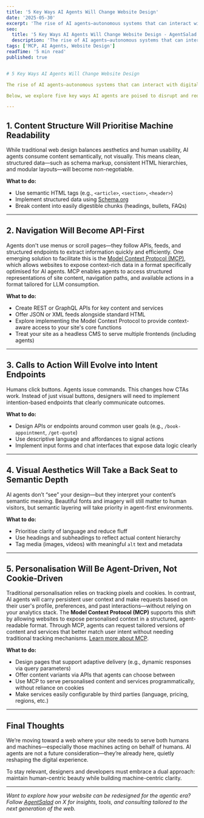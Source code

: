 ```yaml
---
title: '5 Key Ways AI Agents Will Change Website Design'
date: '2025-05-30'
excerpt: 'The rise of AI agents—autonomous systems that can interact with digital environments on behalf of users—is reshaping the internet as we know it. As these agents become more prevalent in how people search, shop, and interact online, **website design must evolve** to accommodate this new kind of "user."'
seo:
  title: '5 Key Ways AI Agents Will Change Website Design - AgentSalad'
  description: 'The rise of AI agents—autonomous systems that can interact with digital environments on behalf of users—is reshaping the internet as we know it. As these agents become more prevalent in how people search, shop, and interact online, **website design must evolve** to accommodate this new kind of "user."'
tags: ['MCP, AI Agents, Website Design']
readTime: '5 min read'
published: true


# 5 Key Ways AI Agents Will Change Website Design

The rise of AI agents—autonomous systems that can interact with digital environments on behalf of users—is reshaping the internet as we know it. As these agents become more prevalent in how people search, shop, and interact online, **website design must evolve** to accommodate this new kind of "user."

Below, we explore five key ways AI agents are poised to disrupt and redefine website design in the coming years.

---
```


## 1. Content Structure Will Prioritise Machine Readability

While traditional web design balances aesthetics and human usability, AI agents consume content semantically, not visually. This means clean, structured data—such as schema markup, consistent HTML hierarchies, and modular layouts—will become non-negotiable.

**What to do:**
- Use semantic HTML tags (e.g., `<article>`, `<section>`, `<header>`)
- Implement structured data using [Schema.org](https://schema.org)
- Break content into easily digestible chunks (headings, bullets, FAQs)

---

## 2. Navigation Will Become API-First

Agents don't use menus or scroll pages—they follow APIs, feeds, and structured endpoints to extract information quickly and efficiently. One emerging solution to facilitate this is the [Model Context Protocol (MCP)](https://www.anthropic.com/news/model-context-protocol), which allows websites to expose context-rich data in a format specifically optimised for AI agents. MCP enables agents to access structured representations of site content, navigation paths, and available actions in a format tailored for LLM consumption.

**What to do:**
- Create REST or GraphQL APIs for key content and services
- Offer JSON or XML feeds alongside standard HTML
- Explore implementing the Model Context Protocol to provide context-aware access to your site's core functions
- Treat your site as a headless CMS to serve multiple frontends (including agents)

---

## 3. Calls to Action Will Evolve into Intent Endpoints

Humans click buttons. Agents issue commands. This changes how CTAs work. Instead of just visual buttons, designers will need to implement intention-based endpoints that clearly communicate outcomes.

**What to do:**
- Design APIs or endpoints around common user goals (e.g., `/book-appointment`, `/get-quote`)
- Use descriptive language and affordances to signal actions
- Implement input forms and chat interfaces that expose data logic clearly

---

## 4. Visual Aesthetics Will Take a Back Seat to Semantic Depth

AI agents don’t “see” your design—but they interpret your content’s semantic meaning. Beautiful fonts and imagery will still matter to human visitors, but semantic layering will take priority in agent-first environments.

**What to do:**
- Prioritise clarity of language and reduce fluff
- Use headings and subheadings to reflect actual content hierarchy
- Tag media (images, videos) with meaningful `alt` text and metadata

---

## 5. Personalisation Will Be Agent-Driven, Not Cookie-Driven

Traditional personalisation relies on tracking pixels and cookies. In contrast, AI agents will carry persistent user context and make requests based on their user's profile, preferences, and past interactions—without relying on your analytics stack. The **Model Context Protocol (MCP)** supports this shift by allowing websites to expose personalised context in a structured, agent-readable format. Through MCP, agents can request tailored versions of content and services that better match user intent without needing traditional tracking mechanisms. [Learn more about MCP](https://www.agentsalad.com/blog/introduction-to-mcp).

**What to do:**
- Design pages that support adaptive delivery (e.g., dynamic responses via query parameters)
- Offer content variants via APIs that agents can choose between
- Use MCP to serve personalised content and services programmatically, without reliance on cookies
- Make services easily configurable by third parties (language, pricing, regions, etc.)

---

## Final Thoughts

We’re moving toward a web where your site needs to serve both humans and machines—especially those machines acting on behalf of humans. AI agents are not a future consideration—they’re already here, quietly reshaping the digital experience.

To stay relevant, designers and developers must embrace a dual approach: maintain human-centric beauty while building machine-centric clarity.

---

*Want to explore how your website can be redesigned for the agentic era? Follow [AgentSalad](https://x.com/Agent_Salad) on X for insights, tools, and consulting tailored to the next generation of the web.*